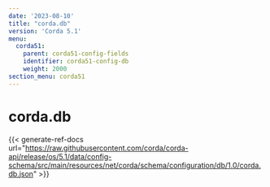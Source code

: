 ```yaml
---
date: '2023-08-10'
title: "corda.db"
version: 'Corda 5.1'
menu:
  corda51:
    parent: corda51-config-fields
    identifier: corda51-config-db
    weight: 2000
section_menu: corda51
---
```

# corda.db
{{< generate-ref-docs url="https://raw.githubusercontent.com/corda/corda-api/release/os/5.1/data/config-schema/src/main/resources/net/corda/schema/configuration/db/1.0/corda.db.json" >}}